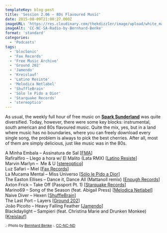 ```yaml
---
templateKey: blog-post
title: 'Session 2.06 – 80s Flavoured Music'
date: 2015-08-09T21:00:27.000Z
imageURL: 'https://res.cloudinary.com/thekdizzler/image/upload/white_market/2015/08/CC-NC-SA-Radio-by-Bernhard-Benke.jpg'
imageAlt: 'CC-NC-SA-Radio-by-Bernhard-Benke'
format: 'standard'
categories:
  - 'Podcasts'
tags:
  - 'blocSonic'
  - 'Fax Records'
  - 'Free Music Archive'
  - 'Ground 202'
  - 'Jamendo'
  - 'Kreislauf'
  - 'Latino Resiste'
  - 'Melodica Netlabel'
  - 'ShuffleBrain'
  - 'Sólo le Pido a Dior'
  - 'Starquake Records'
  - 'stereoptico'
---
```


As usual, the weekly full hour of free music on **[Spark Sunderland](http://www.sparksunderland.com/)** was quite diversified. Today, however, there were some key blocks: instrumental, south american and 80s flavoured music. Quite the mix, yes, but in a land where music has no boundaries, where you can freely download every single song, the problem is always to pick the best cherries. After all, most of them are simply delicious, just like music was in the 80s.

A Minha Embala – Assinatura de Sal \[[FMA](http://freemusicarchive.org/music/A_Minha_Embala_Aline_Frazo_e_Csar_Herranz/none_given_1575/)\]  
Rafiralfiro – Llego a hora w/ El Malito (Lata RMX) \[[Latino Resiste](https://soundcloud.com/rafiralfiro/sets/rafael-aragon-llego-la-hora-latino-resiste-2014)\]  
Marvin Marlyn –  Me & U \[[stereoptico](http://www.stereoptico.com/audio/releases/028-marvin-marlyn/)\]  
Luz Safari – Miel \[[Fax Records](http://netlabelday.blogspot.co.uk/2015/04/va-fax-records-vol-1-fax-records.html)\]  
La Mucama Mental – Miss Universo \[[Sólo le Pido a Dior](https://sololepidoadior.bandcamp.com/album/spd-13-astrodomo)\]  
The Easton Ellises – Dance it, Dance All (Mattanoll remix) \[[Enough Records](http://enoughrecords.scene.org/release/enrmp311)\]  
Axton Frick – Take Off (Passport Pt. 1) \[[Starquake Records](https://archive.org/details/stqk009)\]  
Marino69 – Song of the Season (feat. Abigail Press) \[[Melodica Netlabel](http://melodica-netlabel.com/v2/?p=1986)\]  
Naive Diver – Hexen \[[ShuffleBrain](http://shufflebrain.net/releases/r040)\]  
The Last Port – Layers \[[Ground 202](http://www.ground202.com/review/the-last-port-10011/)\]  
João Picoito – Heavy Falling Feather \[[Jamendo](https://www.jamendo.com/en/list/a44061/omission)\]  
Blackdaylight – Sampieri (feat. Christina Marie and Drunken Monkee) \[[Kreislauf](https://kreislauf.org/blackdaylight-lava-music-kreislauf-151/)\]

<small>.: Photo by <a href="https://www.flickr.com/photos/bernhardbenke/2370811833/" target="blank">Bernhard Benke</a> :. <a href="https://creativecommons.org/licenses/by-nc-nd/2.0/" target="blank">CC-NC-ND</a></small>
